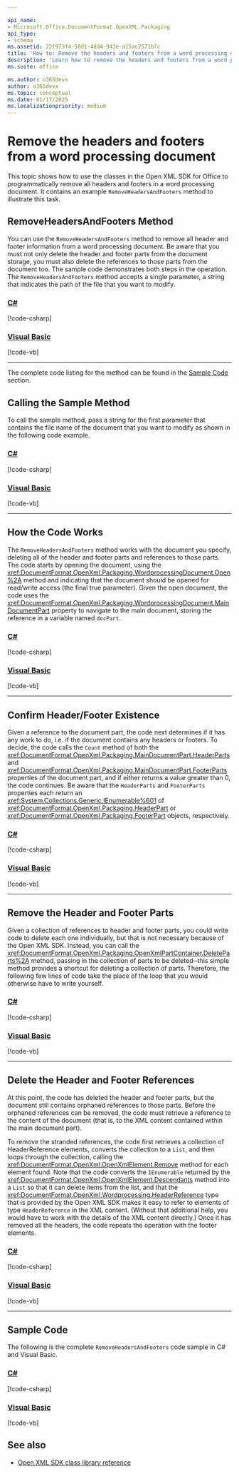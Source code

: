 ```yaml
---

api_name:
- Microsoft.Office.DocumentFormat.OpenXML.Packaging
api_type:
- schema
ms.assetid: 22f973f4-58d1-4dd4-943e-a15ac2571b7c
title: 'How to: Remove the headers and footers from a word processing document'
description: 'Learn how to remove the headers and footers from a word processing document using the Open XML SDK.'
ms.suite: office

ms.author: o365devx
author: o365devx
ms.topic: conceptual
ms.date: 01/17/2025
ms.localizationpriority: medium
---
```

# Remove the headers and footers from a word processing document

This topic shows how to use the classes in the Open XML SDK for
Office to programmatically remove all headers and footers in a word
processing document. It contains an example `RemoveHeadersAndFooters` method to illustrate this
task.



## RemoveHeadersAndFooters Method

You can use the `RemoveHeadersAndFooters`
method to remove all header and footer information from a word
processing document. Be aware that you must not only delete the header
and footer parts from the document storage, you must also delete the
references to those parts from the document too. The sample code
demonstrates both steps in the operation. The `RemoveHeadersAndFooters` method accepts a single
parameter, a string that indicates the path of the file that you want to
modify.

### [C#](#tab/cs-0)
[!code-csharp[](../../samples/word/remove_the_headers_and_footers/cs/Program.cs#snippet1)]
### [Visual Basic](#tab/vb-0)
[!code-vb[](../../samples/word/remove_the_headers_and_footers/vb/Program.vb#snippet1)]
***


The complete code listing for the method can be found in the [Sample Code](#sample-code) section.

## Calling the Sample Method

To call the sample method, pass a string for the first parameter that
contains the file name of the document that you want to modify as shown
in the following code example.

### [C#](#tab/cs-1)
[!code-csharp[](../../samples/word/remove_the_headers_and_footers/cs/Program.cs#snippet2)]
### [Visual Basic](#tab/vb-1)
[!code-vb[](../../samples/word/remove_the_headers_and_footers/vb/Program.vb#snippet2)]
***


## How the Code Works

The `RemoveHeadersAndFooters` method works
with the document you specify, deleting all of the header and footer
parts and references to those parts. The code starts by opening the
document, using the <xref:DocumentFormat.OpenXml.Packaging.WordprocessingDocument.Open%2A> method and indicating that the
document should be opened for read/write access (the final true
parameter). Given the open document, the code uses the <xref:DocumentFormat.OpenXml.Packaging.WordprocessingDocument.MainDocumentPart> property to navigate to
the main document, storing the reference in a variable named `docPart`.

### [C#](#tab/cs-2)
[!code-csharp[](../../samples/word/remove_the_headers_and_footers/cs/Program.cs#snippet3)]
### [Visual Basic](#tab/vb-2)
[!code-vb[](../../samples/word/remove_the_headers_and_footers/vb/Program.vb#snippet3)]
***


## Confirm Header/Footer Existence

Given a reference to the document part, the code next determines if it
has any work to do, i.e. if the document contains any headers or
footers. To decide, the code calls the `Count` method of both the <xref:DocumentFormat.OpenXml.Packaging.MainDocumentPart.HeaderParts> and
<xref:DocumentFormat.OpenXml.Packaging.MainDocumentPart.FooterParts> properties of the document
part, and if either returns a value greater than 0, the code continues.
Be aware that the `HeaderParts` and `FooterParts` properties each return an
<xref:System.Collections.Generic.IEnumerable%601> of
<xref:DocumentFormat.OpenXml.Packaging.HeaderPart> or <xref:DocumentFormat.OpenXml.Packaging.FooterPart> objects, respectively.

### [C#](#tab/cs-3)
[!code-csharp[](../../samples/word/remove_the_headers_and_footers/cs/Program.cs#snippet4)]
### [Visual Basic](#tab/vb-3)
[!code-vb[](../../samples/word/remove_the_headers_and_footers/vb/Program.vb#snippet4)]
***


## Remove the Header and Footer Parts

Given a collection of references to header and footer parts, you could
write code to delete each one individually, but that is not necessary
because of the Open XML SDK. Instead, you can call the <xref:DocumentFormat.OpenXml.Packaging.OpenXmlPartContainer.DeleteParts%2A> method, passing in the
collection of parts to be deleted─this simple method provides a shortcut
for deleting a collection of parts. Therefore, the following few lines
of code take the place of the loop that you would otherwise have to
write yourself.

### [C#](#tab/cs-4)
[!code-csharp[](../../samples/word/remove_the_headers_and_footers/cs/Program.cs#snippet5)]
### [Visual Basic](#tab/vb-4)
[!code-vb[](../../samples/word/remove_the_headers_and_footers/vb/Program.vb#snippet5)]
***


## Delete the Header and Footer References

At this point, the code has deleted the header and footer parts, but the
document still contains orphaned references to those parts. Before the
orphaned references can be removed, the code must retrieve a reference
to the content of the document (that is, to the XML content contained
within the main document part).

To remove the stranded references, the code first retrieves a collection
of HeaderReference elements, converts the collection to a `List`, and then
loops through the collection, calling the <xref:DocumentFormat.OpenXml.OpenXmlElement.Remove> method for each element found. Note
that the code converts the `IEnumerable`
returned by the <xref:DocumentFormat.OpenXml.OpenXmlElement.Descendants> method into a `List` so that it
can delete items from the list, and that the <xref:DocumentFormat.OpenXml.Wordprocessing.HeaderReference> type that is provided by
the Open XML SDK makes it easy to refer to elements of type `HeaderReference` in the XML content. (Without that
additional help, you would have to work with the details of the XML
content directly.) Once it has removed all the headers, the code repeats
the operation with the footer elements.

### [C#](#tab/cs-6)
[!code-csharp[](../../samples/word/remove_the_headers_and_footers/cs/Program.cs#snippet6)]
### [Visual Basic](#tab/vb-6)
[!code-vb[](../../samples/word/remove_the_headers_and_footers/vb/Program.vb#snippet6)]
***


## Sample Code

The following is the complete `RemoveHeadersAndFooters` code sample in C\# and
Visual Basic.

### [C#](#tab/cs)
[!code-csharp[](../../samples/word/remove_the_headers_and_footers/cs/Program.cs#snippet0)]

### [Visual Basic](#tab/vb)
[!code-vb[](../../samples/word/remove_the_headers_and_footers/vb/Program.vb#snippet0)]

## See also

- [Open XML SDK class library reference](/office/open-xml/open-xml-sdk)
